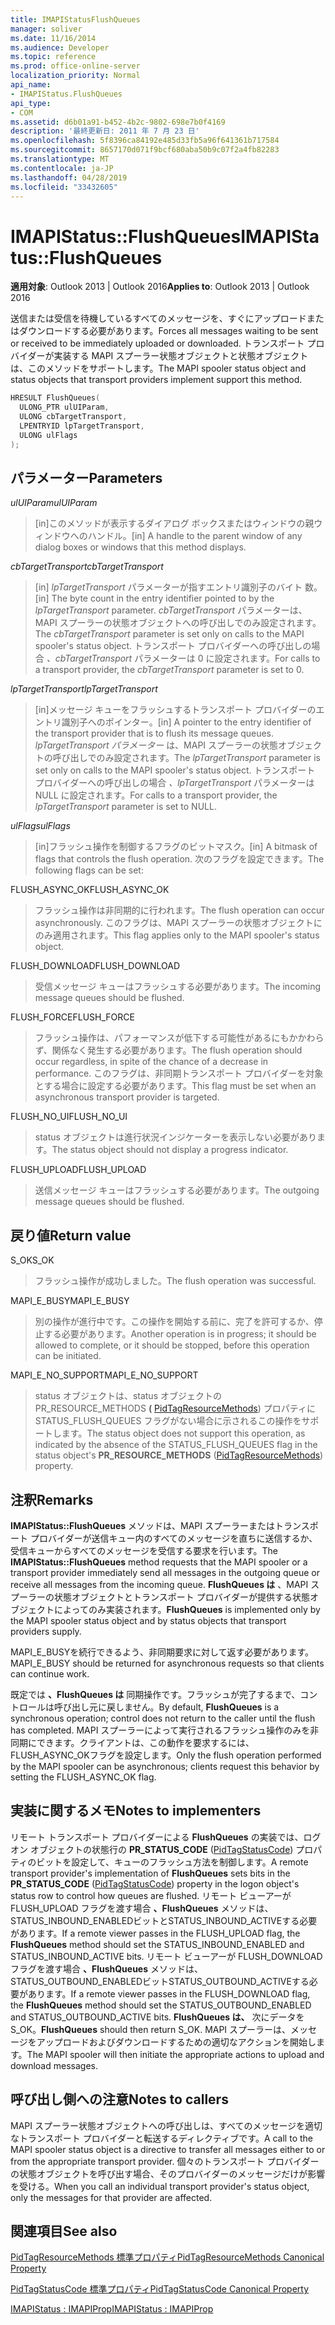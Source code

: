 ```yaml
---
title: IMAPIStatusFlushQueues
manager: soliver
ms.date: 11/16/2014
ms.audience: Developer
ms.topic: reference
ms.prod: office-online-server
localization_priority: Normal
api_name:
- IMAPIStatus.FlushQueues
api_type:
- COM
ms.assetid: d6b01a91-b452-4b2c-9802-698e7b0f4169
description: '最終更新日: 2011 年 7 月 23 日'
ms.openlocfilehash: 5f8396ca84192e485d33fb5a96f641361b717584
ms.sourcegitcommit: 8657170d071f9bcf680aba50b9c07f2a4fb82283
ms.translationtype: MT
ms.contentlocale: ja-JP
ms.lasthandoff: 04/28/2019
ms.locfileid: "33432605"
---
```

# <a name="imapistatusflushqueues"></a><span data-ttu-id="4cb4f-103">IMAPIStatus::FlushQueues</span><span class="sxs-lookup"><span data-stu-id="4cb4f-103">IMAPIStatus::FlushQueues</span></span>

  
  
<span data-ttu-id="4cb4f-104">**適用対象**: Outlook 2013 | Outlook 2016</span><span class="sxs-lookup"><span data-stu-id="4cb4f-104">**Applies to**: Outlook 2013 | Outlook 2016</span></span> 
  
<span data-ttu-id="4cb4f-105">送信または受信を待機しているすべてのメッセージを、すぐにアップロードまたはダウンロードする必要があります。</span><span class="sxs-lookup"><span data-stu-id="4cb4f-105">Forces all messages waiting to be sent or received to be immediately uploaded or downloaded.</span></span> <span data-ttu-id="4cb4f-106">トランスポート プロバイダーが実装する MAPI スプーラー状態オブジェクトと状態オブジェクトは、このメソッドをサポートします。</span><span class="sxs-lookup"><span data-stu-id="4cb4f-106">The MAPI spooler status object and status objects that transport providers implement support this method.</span></span>
  
```cpp
HRESULT FlushQueues(
  ULONG_PTR ulUIParam,
  ULONG cbTargetTransport,
  LPENTRYID lpTargetTransport,
  ULONG ulFlags
);
```

## <a name="parameters"></a><span data-ttu-id="4cb4f-107">パラメーター</span><span class="sxs-lookup"><span data-stu-id="4cb4f-107">Parameters</span></span>

 <span data-ttu-id="4cb4f-108">_ulUIParam_</span><span class="sxs-lookup"><span data-stu-id="4cb4f-108">_ulUIParam_</span></span>
  
> <span data-ttu-id="4cb4f-109">[in]このメソッドが表示するダイアログ ボックスまたはウィンドウの親ウィンドウへのハンドル。</span><span class="sxs-lookup"><span data-stu-id="4cb4f-109">[in] A handle to the parent window of any dialog boxes or windows that this method displays.</span></span>
    
 <span data-ttu-id="4cb4f-110">_cbTargetTransport_</span><span class="sxs-lookup"><span data-stu-id="4cb4f-110">_cbTargetTransport_</span></span>
  
> <span data-ttu-id="4cb4f-111">[in]  _lpTargetTransport_ パラメーターが指すエントリ識別子のバイト 数。</span><span class="sxs-lookup"><span data-stu-id="4cb4f-111">[in] The byte count in the entry identifier pointed to by the  _lpTargetTransport_ parameter.</span></span> <span data-ttu-id="4cb4f-112">_cbTargetTransport_ パラメーターは、MAPI スプーラーの状態オブジェクトへの呼び出しでのみ設定されます。</span><span class="sxs-lookup"><span data-stu-id="4cb4f-112">The  _cbTargetTransport_ parameter is set only on calls to the MAPI spooler's status object.</span></span> <span data-ttu-id="4cb4f-113">トランスポート プロバイダーへの呼び出しの場合  _、cbTargetTransport_ パラメーターは 0 に設定されます。</span><span class="sxs-lookup"><span data-stu-id="4cb4f-113">For calls to a transport provider, the  _cbTargetTransport_ parameter is set to 0.</span></span> 
    
 <span data-ttu-id="4cb4f-114">_lpTargetTransport_</span><span class="sxs-lookup"><span data-stu-id="4cb4f-114">_lpTargetTransport_</span></span>
  
> <span data-ttu-id="4cb4f-115">[in]メッセージ キューをフラッシュするトランスポート プロバイダーのエントリ識別子へのポインター。</span><span class="sxs-lookup"><span data-stu-id="4cb4f-115">[in] A pointer to the entry identifier of the transport provider that is to flush its message queues.</span></span> <span data-ttu-id="4cb4f-116">_lpTargetTransport パラメーター_ は、MAPI スプーラーの状態オブジェクトの呼び出しでのみ設定されます。</span><span class="sxs-lookup"><span data-stu-id="4cb4f-116">The  _lpTargetTransport_ parameter is set only on calls to the MAPI spooler's status object.</span></span> <span data-ttu-id="4cb4f-117">トランスポート プロバイダーへの呼び出しの場合  _、lpTargetTransport_ パラメーターは NULL に設定されます。</span><span class="sxs-lookup"><span data-stu-id="4cb4f-117">For calls to a transport provider, the  _lpTargetTransport_ parameter is set to NULL.</span></span> 
    
 <span data-ttu-id="4cb4f-118">_ulFlags_</span><span class="sxs-lookup"><span data-stu-id="4cb4f-118">_ulFlags_</span></span>
  
> <span data-ttu-id="4cb4f-119">[in]フラッシュ操作を制御するフラグのビットマスク。</span><span class="sxs-lookup"><span data-stu-id="4cb4f-119">[in] A bitmask of flags that controls the flush operation.</span></span> <span data-ttu-id="4cb4f-120">次のフラグを設定できます。</span><span class="sxs-lookup"><span data-stu-id="4cb4f-120">The following flags can be set:</span></span>
    
<span data-ttu-id="4cb4f-121">FLUSH_ASYNC_OK</span><span class="sxs-lookup"><span data-stu-id="4cb4f-121">FLUSH_ASYNC_OK</span></span> 
  
> <span data-ttu-id="4cb4f-122">フラッシュ操作は非同期的に行われます。</span><span class="sxs-lookup"><span data-stu-id="4cb4f-122">The flush operation can occur asynchronously.</span></span> <span data-ttu-id="4cb4f-123">このフラグは、MAPI スプーラーの状態オブジェクトにのみ適用されます。</span><span class="sxs-lookup"><span data-stu-id="4cb4f-123">This flag applies only to the MAPI spooler's status object.</span></span> 
    
<span data-ttu-id="4cb4f-124">FLUSH_DOWNLOAD</span><span class="sxs-lookup"><span data-stu-id="4cb4f-124">FLUSH_DOWNLOAD</span></span> 
  
> <span data-ttu-id="4cb4f-125">受信メッセージ キューはフラッシュする必要があります。</span><span class="sxs-lookup"><span data-stu-id="4cb4f-125">The incoming message queues should be flushed.</span></span>
    
<span data-ttu-id="4cb4f-126">FLUSH_FORCE</span><span class="sxs-lookup"><span data-stu-id="4cb4f-126">FLUSH_FORCE</span></span> 
  
> <span data-ttu-id="4cb4f-127">フラッシュ操作は、パフォーマンスが低下する可能性があるにもかかわらず、関係なく発生する必要があります。</span><span class="sxs-lookup"><span data-stu-id="4cb4f-127">The flush operation should occur regardless, in spite of the chance of a decrease in performance.</span></span> <span data-ttu-id="4cb4f-128">このフラグは、非同期トランスポート プロバイダーを対象とする場合に設定する必要があります。</span><span class="sxs-lookup"><span data-stu-id="4cb4f-128">This flag must be set when an asynchronous transport provider is targeted.</span></span>
    
<span data-ttu-id="4cb4f-129">FLUSH_NO_UI</span><span class="sxs-lookup"><span data-stu-id="4cb4f-129">FLUSH_NO_UI</span></span> 
  
> <span data-ttu-id="4cb4f-130">status オブジェクトは進行状況インジケーターを表示しない必要があります。</span><span class="sxs-lookup"><span data-stu-id="4cb4f-130">The status object should not display a progress indicator.</span></span>
    
<span data-ttu-id="4cb4f-131">FLUSH_UPLOAD</span><span class="sxs-lookup"><span data-stu-id="4cb4f-131">FLUSH_UPLOAD</span></span> 
  
> <span data-ttu-id="4cb4f-132">送信メッセージ キューはフラッシュする必要があります。</span><span class="sxs-lookup"><span data-stu-id="4cb4f-132">The outgoing message queues should be flushed.</span></span>
    
## <a name="return-value"></a><span data-ttu-id="4cb4f-133">戻り値</span><span class="sxs-lookup"><span data-stu-id="4cb4f-133">Return value</span></span>

<span data-ttu-id="4cb4f-134">S_OK</span><span class="sxs-lookup"><span data-stu-id="4cb4f-134">S_OK</span></span> 
  
> <span data-ttu-id="4cb4f-135">フラッシュ操作が成功しました。</span><span class="sxs-lookup"><span data-stu-id="4cb4f-135">The flush operation was successful.</span></span>
    
<span data-ttu-id="4cb4f-136">MAPI_E_BUSY</span><span class="sxs-lookup"><span data-stu-id="4cb4f-136">MAPI_E_BUSY</span></span> 
  
> <span data-ttu-id="4cb4f-137">別の操作が進行中です。この操作を開始する前に、完了を許可するか、停止する必要があります。</span><span class="sxs-lookup"><span data-stu-id="4cb4f-137">Another operation is in progress; it should be allowed to complete, or it should be stopped, before this operation can be initiated.</span></span>
    
<span data-ttu-id="4cb4f-138">MAPI_E_NO_SUPPORT</span><span class="sxs-lookup"><span data-stu-id="4cb4f-138">MAPI_E_NO_SUPPORT</span></span> 
  
> <span data-ttu-id="4cb4f-139">status オブジェクトは、status オブジェクトの PR_RESOURCE_METHODS **(** [PidTagResourceMethods](pidtagresourcemethods-canonical-property.md)) プロパティに STATUS_FLUSH_QUEUES フラグがない場合に示されるこの操作をサポートします。</span><span class="sxs-lookup"><span data-stu-id="4cb4f-139">The status object does not support this operation, as indicated by the absence of the STATUS_FLUSH_QUEUES flag in the status object's **PR_RESOURCE_METHODS** ([PidTagResourceMethods](pidtagresourcemethods-canonical-property.md)) property.</span></span>
    
## <a name="remarks"></a><span data-ttu-id="4cb4f-140">注釈</span><span class="sxs-lookup"><span data-stu-id="4cb4f-140">Remarks</span></span>

<span data-ttu-id="4cb4f-141">**IMAPIStatus::FlushQueues** メソッドは、MAPI スプーラーまたはトランスポート プロバイダーが送信キュー内のすべてのメッセージを直ちに送信するか、受信キューからすべてのメッセージを受信する要求を行います。</span><span class="sxs-lookup"><span data-stu-id="4cb4f-141">The **IMAPIStatus::FlushQueues** method requests that the MAPI spooler or a transport provider immediately send all messages in the outgoing queue or receive all messages from the incoming queue.</span></span> <span data-ttu-id="4cb4f-142">**FlushQueues は** 、MAPI スプーラーの状態オブジェクトとトランスポート プロバイダーが提供する状態オブジェクトによってのみ実装されます。</span><span class="sxs-lookup"><span data-stu-id="4cb4f-142">**FlushQueues** is implemented only by the MAPI spooler status object and by status objects that transport providers supply.</span></span> 
  
<span data-ttu-id="4cb4f-143">MAPI_E_BUSYを続行できるよう、非同期要求に対して返す必要があります。</span><span class="sxs-lookup"><span data-stu-id="4cb4f-143">MAPI_E_BUSY should be returned for asynchronous requests so that clients can continue work.</span></span> 
  
<span data-ttu-id="4cb4f-144">既定では **、FlushQueues は** 同期操作です。フラッシュが完了するまで、コントロールは呼び出し元に戻しません。</span><span class="sxs-lookup"><span data-stu-id="4cb4f-144">By default, **FlushQueues** is a synchronous operation; control does not return to the caller until the flush has completed.</span></span> <span data-ttu-id="4cb4f-145">MAPI スプーラーによって実行されるフラッシュ操作のみを非同期にできます。クライアントは、この動作を要求するには、FLUSH_ASYNC_OKフラグを設定します。</span><span class="sxs-lookup"><span data-stu-id="4cb4f-145">Only the flush operation performed by the MAPI spooler can be asynchronous; clients request this behavior by setting the FLUSH_ASYNC_OK flag.</span></span> 
  
## <a name="notes-to-implementers"></a><span data-ttu-id="4cb4f-146">実装に関するメモ</span><span class="sxs-lookup"><span data-stu-id="4cb4f-146">Notes to implementers</span></span>

<span data-ttu-id="4cb4f-147">リモート トランスポート プロバイダーによる **FlushQueues** の実装では、ログオン オブジェクトの状態行の **PR_STATUS_CODE** ([PidTagStatusCode](pidtagstatuscode-canonical-property.md)) プロパティのビットを設定して、キューのフラッシュ方法を制御します。</span><span class="sxs-lookup"><span data-stu-id="4cb4f-147">A remote transport provider's implementation of **FlushQueues** sets bits in the **PR_STATUS_CODE** ([PidTagStatusCode](pidtagstatuscode-canonical-property.md)) property in the logon object's status row to control how queues are flushed.</span></span> <span data-ttu-id="4cb4f-148">リモート ビューアーが FLUSH_UPLOAD フラグを渡す場合 **、FlushQueues** メソッドは、STATUS_INBOUND_ENABLEDビットとSTATUS_INBOUND_ACTIVEする必要があります。</span><span class="sxs-lookup"><span data-stu-id="4cb4f-148">If a remote viewer passes in the FLUSH_UPLOAD flag, the **FlushQueues** method should set the STATUS_INBOUND_ENABLED and STATUS_INBOUND_ACTIVE bits.</span></span> <span data-ttu-id="4cb4f-149">リモート ビューアーが FLUSH_DOWNLOAD フラグを渡す場合 **、FlushQueues** メソッドは、STATUS_OUTBOUND_ENABLEDビットSTATUS_OUTBOUND_ACTIVEする必要があります。</span><span class="sxs-lookup"><span data-stu-id="4cb4f-149">If a remote viewer passes in the FLUSH_DOWNLOAD flag, the **FlushQueues** method should set the STATUS_OUTBOUND_ENABLED and STATUS_OUTBOUND_ACTIVE bits.</span></span> <span data-ttu-id="4cb4f-150">**FlushQueues は、** 次にデータをS_OK。</span><span class="sxs-lookup"><span data-stu-id="4cb4f-150">**FlushQueues** should then return S_OK.</span></span> <span data-ttu-id="4cb4f-151">MAPI スプーラーは、メッセージをアップロードおよびダウンロードするための適切なアクションを開始します。</span><span class="sxs-lookup"><span data-stu-id="4cb4f-151">The MAPI spooler will then initiate the appropriate actions to upload and download messages.</span></span> 
  
## <a name="notes-to-callers"></a><span data-ttu-id="4cb4f-152">呼び出し側への注意</span><span class="sxs-lookup"><span data-stu-id="4cb4f-152">Notes to callers</span></span>

<span data-ttu-id="4cb4f-153">MAPI スプーラー状態オブジェクトへの呼び出しは、すべてのメッセージを適切なトランスポート プロバイダーと転送するディレクティブです。</span><span class="sxs-lookup"><span data-stu-id="4cb4f-153">A call to the MAPI spooler status object is a directive to transfer all messages either to or from the appropriate transport provider.</span></span> <span data-ttu-id="4cb4f-154">個々のトランスポート プロバイダーの状態オブジェクトを呼び出す場合、そのプロバイダーのメッセージだけが影響を受ける。</span><span class="sxs-lookup"><span data-stu-id="4cb4f-154">When you call an individual transport provider's status object, only the messages for that provider are affected.</span></span>
  
## <a name="see-also"></a><span data-ttu-id="4cb4f-155">関連項目</span><span class="sxs-lookup"><span data-stu-id="4cb4f-155">See also</span></span>



[<span data-ttu-id="4cb4f-156">PidTagResourceMethods 標準プロパティ</span><span class="sxs-lookup"><span data-stu-id="4cb4f-156">PidTagResourceMethods Canonical Property</span></span>](pidtagresourcemethods-canonical-property.md)
  
[<span data-ttu-id="4cb4f-157">PidTagStatusCode 標準プロパティ</span><span class="sxs-lookup"><span data-stu-id="4cb4f-157">PidTagStatusCode Canonical Property</span></span>](pidtagstatuscode-canonical-property.md)
  
[<span data-ttu-id="4cb4f-158">IMAPIStatus : IMAPIProp</span><span class="sxs-lookup"><span data-stu-id="4cb4f-158">IMAPIStatus : IMAPIProp</span></span>](imapistatusimapiprop.md)


